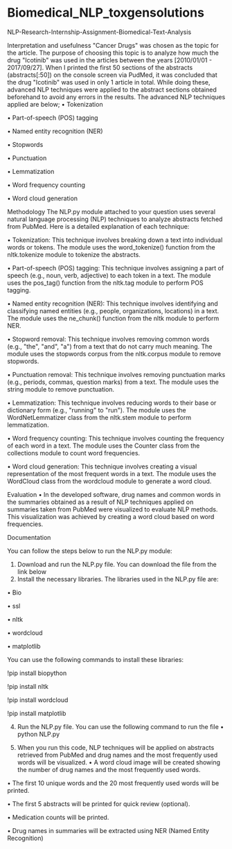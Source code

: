 # Biomedical_NLP_toxgensolutions
NLP-Research-Internship-Assignment-Biomedical-Text-Analysis

Interpretation and usefulness
"Cancer Drugs" was chosen as the topic for the article. The purpose of choosing this topic is to analyze how much the drug "Icotinib" was used in the articles between the years [2010/01/01 - 2017/09/27]. When I printed the first 50 sections of the abstracts (abstracts[:50]) on the console screen via PudMed, it was concluded that the drug "Icotinib" was used in only 1 article in total. While doing these, advanced NLP techniques were applied to the abstract sections obtained beforehand to avoid any errors in the results. The advanced NLP techniques applied are below;
•	Tokenization

•	Part-of-speech (POS) tagging

•	Named entity recognition (NER)

•	Stopwords

•	Punctuation

•	Lemmatization

•	Word frequency counting

•	Word cloud generation

Methodology
The NLP.py module attached to your question uses several natural language processing (NLP) techniques to analyze abstracts fetched from PubMed. Here is a detailed explanation of each technique:

•	Tokenization: This technique involves breaking down a text into individual words or tokens. The module uses the word_tokenize() function from the nltk.tokenize module to tokenize the abstracts.

•	Part-of-speech (POS) tagging: This technique involves assigning a part of speech (e.g., noun, verb, adjective) to each token in a text. The module uses the pos_tag() function from the nltk.tag module to perform POS tagging.

•	Named entity recognition (NER): This technique involves identifying and classifying named entities (e.g., people, organizations, locations) in a text. The module uses the ne_chunk() function from the nltk module to perform NER.

•	Stopword removal: This technique involves removing common words (e.g., "the", "and", "a") from a text that do not carry much meaning. The module uses the stopwords corpus from the nltk.corpus module to remove stopwords.

•	Punctuation removal: This technique involves removing punctuation marks (e.g., periods, commas, question marks) from a text. The module uses the string module to remove punctuation.

•	Lemmatization: This technique involves reducing words to their base or dictionary form (e.g., "running" to "run"). The module uses the WordNetLemmatizer class from the nltk.stem module to perform lemmatization.

•	Word frequency counting: This technique involves counting the frequency of each word in a text. The module uses the Counter class from the collections module to count word frequencies.

•	Word cloud generation: This technique involves creating a visual representation of the most frequent words in a text. The module uses the WordCloud class from the wordcloud module to generate a word cloud.



Evaluation
•	In the developed software, drug names and common words in the summaries obtained as a result of NLP techniques applied on summaries taken from PubMed were visualized to evaluate NLP methods. This visualization was achieved by creating a word cloud based on word frequencies.

Documentation

You can follow the steps below to run the NLP.py module:
1.	Download and run the NLP.py file. You can download the file from the link below
2.	Install the necessary libraries. The libraries used in the NLP.py file are:

•	Bio

•	ssl

•	nltk

•	wordcloud

•	matplotlib



You can use the following commands to install these libraries:

!pip install biopython

!pip install nltk

!pip install wordcloud

!pip install matplotlib

4.	Run the NLP.py file. You can use the following command to run the file
•	python NLP.py

5.	When you run this code, NLP techniques will be applied on abstracts retrieved from PubMed and drug names and the most frequently used words will be visualized.
•	A word cloud image will be created showing the number of drug names and the most frequently used words.

•	The first 10 unique words and the 20 most frequently used words will be printed.

•	The first 5 abstracts will be printed for quick review (optional).

•	Medication counts will be printed.

•	Drug names in summaries will be extracted using NER (Named Entity Recognition)




